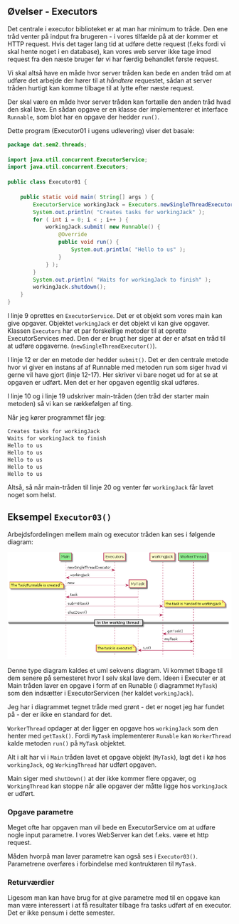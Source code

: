 ## Øvelser - Executors

Det centrale i executor biblioteket er at man har minimum to tråde. Den ene tråd venter på indput fra brugeren - i vores tilfælde på at der kommer et HTTP request. Hvis det tager lang tid at udføre dette request (f.eks fordi vi skal hente noget i en database), kan vores web server ikke tage imod request fra den næste bruger før vi har færdig behandlet første request.

Vi skal altså have en måde hvor server tråden kan bede en anden tråd om at udføre det arbejde der hører til at *håndtere* requestet, sådan at server tråden hurtigt kan komme tilbage til at lytte efter næste request.

Der skal være en måde hvor server tråden kan fortælle den anden tråd hvad den skal lave. En sådan opgave er en klasse der implementerer et interface `Runnable`, som blot har en opgave der hedder `run()`.

Dette program (Executor01 i ugens udlevering) viser det basale:

```java
package dat.sem2.threads;

import java.util.concurrent.ExecutorService;
import java.util.concurrent.Executors;

public class Executor01 {

    public static void main( String[] args ) {
        ExecutorService workingJack = Executors.newSingleThreadExecutor();
        System.out.println( "Creates tasks for workingJack" );
        for ( int i = 0; i < ; i++ ) {
            workingJack.submit( new Runnable() {
                @Override
                public void run() {
                    System.out.println( "Hello to us" );
                }
            } );
        }
        System.out.println( "Waits for workingJack to finish" );
        workingJack.shutdown();
    }
}
```

I linje 9 oprettes en `ExecutorService`. Det er et objekt som vores main kan give opgaver. Objektet `workingJack` er det objekt vi kan give opgaver. Klassen `Executors` har et par forskellige metoder til at oprette ExecutorServices med. Den der er brugt her siger at der er afsat en tråd til at udføre opgaverne. (`newSingleThreadExecutor()`).

I linje 12 er der en metode der hedder `submit()`. Det er den centrale metode hvor vi giver en instans af af Runnable med metoden run som siger hvad vi gerne vil have gjort (linje 12-17). Her skriver vi bare noget ud for at se at opgaven er udført. Men det er her opgaven egentlig skal udføres.

I linje 10 og i linje 19 udskriver main-tråden (den tråd der starter main metoden) så vi kan se rækkefølgen af ting.

Når jeg kører programmet får jeg:

```text
Creates tasks for workingJack
Waits for workingJack to finish
Hello to us
Hello to us
Hello to us
Hello to us
Hello to us
```

Altså, så når main-tråden til linje 20 og venter før `workingJack` får lavet noget som helst.

## Eksempel `Executor03()`

Arbejdsfordelingen mellem main og executor tråden kan ses i følgende diagram:

![sekvensdiagram](../img/executorPlantUML.png)

Denne type diagram kaldes et uml sekvens diagram. Vi kommet tilbage til dem senere på semesteret hvor I selv skal lave dem. Ideen i Executer er at Main tråden laver en opgave i form af en Runable (i diagrammet `MyTask`) som den indsætter i ExecutorServicen (her kaldet `workingJack`).

Jeg har i diagrammet tegnet tråde med grønt - det er noget jeg har fundet på - der er ikke en standard for det.

`WorkerThread` opdager at der ligger en opgave hos `workingJack` som den henter med `getTask()`. Fordi `MyTask` implementerer `Runable` kan `WorkerThread` kalde metoden `run()` på `MyTask` objektet.

Alt i alt har vi i `Main` tråden lavet et opgave objekt (`MyTask`), lagt det i kø hos `workingJack`, og `WorkingThread` har udført opgaven.

Main siger med `shutDown()` at der ikke kommer flere opgaver, og `WorkingThread` kan stoppe når alle opgaver der måtte ligge hos `workingJack` er udført.

### Opgave parametre

Meget ofte har opgaven man vil bede en ExecutorService om at udføre nogle input parametre. I vores WebServer kan det f.eks. være et http request.

Måden hvorpå man laver parametre kan også ses i `Executor03()`. Parametrene overføres i forbindelse med kontruktøren til `MyTask`.

### Returværdier

Ligesom man kan have brug for at give parametre med til en opgave kan man være interessert i at få resultater tilbage fra tasks udført af en executor. Det er ikke pensum i dette semester.
